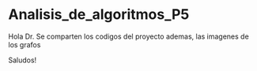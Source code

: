 # Analisis_de_algoritmos_P5

Hola Dr. Se comparten los codigos del proyecto ademas, las imagenes de los grafos

Saludos!
